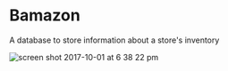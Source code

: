 # Bamazon
A database to store information about a store's inventory


![screen shot 2017-10-01 at 6 38 22 pm](https://user-images.githubusercontent.com/13475021/31061578-bf806dfe-a6d7-11e7-9fa5-616807f70419.png)
